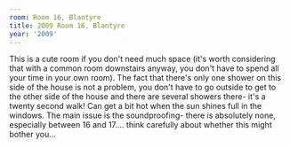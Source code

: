 ```yaml
---
room: Room 16, Blantyre
title: 2009 Room 16, Blantyre
year: '2009'
---
```


This is a cute room if you don't need much space (it's worth considering that with a common room downstairs anyway, you don't have to spend all your time in your own room). The fact that there's only one shower on this side of the house is not a problem, you don't have to go outside to get to the other side of the house and there are several showers there- it's a twenty second walk!  Can get a bit hot when the sun shines full in the windows. The main issue is the soundproofing- there is absolutely none, especially between 16 and 17.... think carefully about whether this might bother you...